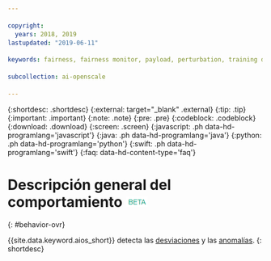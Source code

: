 ```yaml
---

copyright:
  years: 2018, 2019
lastupdated: "2019-06-11"

keywords: fairness, fairness monitor, payload, perturbation, training data, debiased

subcollection: ai-openscale

---
```


{:shortdesc: .shortdesc}
{:external: target="_blank" .external}
{:tip: .tip}
{:important: .important}
{:note: .note}
{:pre: .pre}
{:codeblock: .codeblock}
{:download: .download}
{:screen: .screen}
{:javascript: .ph data-hd-programlang='javascript'}
{:java: .ph data-hd-programlang='java'}
{:python: .ph data-hd-programlang='python'}
{:swift: .ph data-hd-programlang='swift'}
{:faq: data-hd-content-type='faq'}

# Descripción general del comportamiento ![etiqueta beta](images/beta.png)
{: #behavior-ovr}

{{site.data.keyword.aios_short}} detecta las [desviaciones](https://test.cloud.ibm.com/docs/services/ai-openscale?topic=ai-openscale-behavior-drift-ovr) y las [anomalías](https://test.cloud.ibm.com/docs/services/ai-openscale?topic=ai-openscale-behavior-anomalies).
{: shortdesc}
